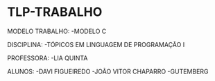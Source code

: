 # TLP-TRABALHO

MODELO TRABALHO:
	-MODELO C
	
DISCIPLINA:
	-TÓPICOS EM LINGUAGEM DE PROGRAMAÇÃO I

PROFESSORA:
	-LIA QUINTA

ALUNOS: 
	-DAVI FIGUEIREDO
	-JOÃO VITOR CHAPARRO
	-GUTEMBERG

 
